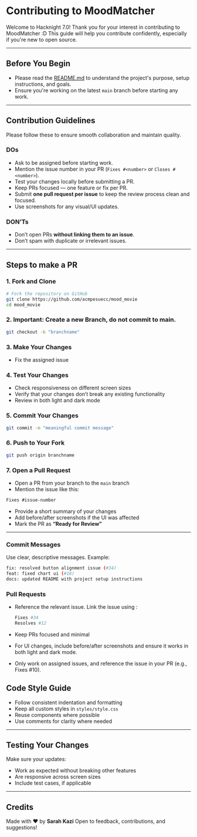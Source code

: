 # Contributing to MoodMatcher

Welcome to Hacknight 7.0!
Thank you for your interest in contributing to MoodMatcher :D
This guide will help you contribute confidently, especially if you're new to open source.

---

## Before You Begin

- Please read the [README.md](./README.md) to understand the project's purpose, setup instructions, and goals.
- Ensure you're working on the latest `main` branch before starting any work.

---

## Contribution Guidelines

Please follow these to ensure smooth collaboration and maintain quality.

### DOs

- Ask to be assigned before starting work.
- Mention the issue number in your PR (`Fixes #<number>` or `Closes #<number>`).
- Test your changes locally before submitting a PR.
- Keep PRs focused — one feature or fix per PR.
- Submit **one pull request per issue** to keep the review process clean and focused.
- Use screenshots for any visual/UI updates.

### DON’Ts

- Don’t open PRs **without linking them to an issue**.  
- Don’t spam with duplicate or irrelevant issues.

---

## Steps to make a PR

### 1. Fork and Clone

```bash
# Fork the repository on GitHub
git clone https://github.com/acmpesuecc/mood_movie
cd mood_movie
```

### 2. Important: Create a new Branch, do not commit to main. 

```bash
git checkout -b "branchname"
```

### 3. Make Your Changes

* Fix the assigned issue

### 4. Test Your Changes

* Check responsiveness on different screen sizes
* Verify that your changes don’t break any existing functionality
* Review in both light and dark mode 

### 5. Commit Your Changes

```bash
git commit -m "meaningful commit message"
```

### 6. Push to Your Fork

```bash
git push origin branchname
```

### 7. Open a Pull Request

* Open a PR from your branch to the `main` branch
* Mention the issue like this:

```md
Fixes #issue-number
```

* Provide a short summary of your changes
* Add before/after screenshots if the UI was affected
* Mark the PR as **“Ready for Review”**

---


### Commit Messages

Use clear, descriptive messages. Example:

```bash
fix: resolved button alignment issue (#34)
feat: fixed chart ui (#18)
docs: updated README with project setup instructions
```

### Pull Requests
* Reference the relevant issue. Link the issue using :
  
  ```bash
  Fixes #34
  Resolves #12
  ```
  
* Keep PRs focused and minimal
* For UI changes, include before/after screenshots and ensure it works in both light and dark mode.
* Only work on assigned issues, and reference the issue in your PR (e.g., Fixes #10).



## Code Style Guide

* Follow consistent indentation and formatting
* Keep all custom styles in `styles/style.css`
* Reuse components where possible
* Use comments for clarity where needed

---

## Testing Your Changes

Make sure your updates:

* Work as expected without breaking other features
* Are responsive across screen sizes
* Include test cases, if applicable

---


## Credits

Made with ❤️ by **Sarah Kazi**
Open to feedback, contributions, and suggestions! 